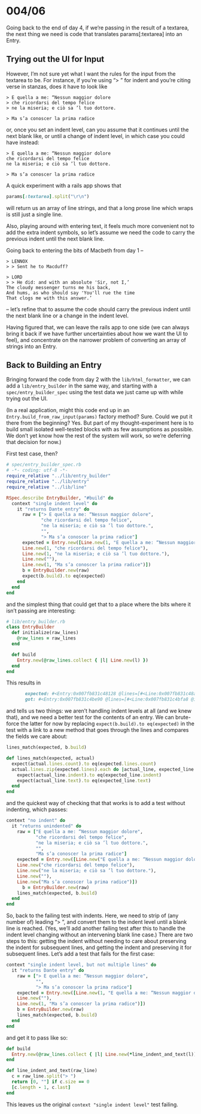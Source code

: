 # 004/06

Going back to the end of day 4, if we’re passing in the result of a textarea, the next thing we need is code that translates params[:textarea] into an Entry.

## Trying out the UI for Input

However, I’m not sure yet what I want the rules for the input from the textarea to be.  For instance, if you’re using “> ” for indent and you’re citing verse in stanzas, does it have to look like

```
> E quella a me: “Nessun maggior dolore
> che ricordarsi del tempo felice
> ne la miseria; e ciò sa ’l tuo dottore.

> Ma s’a conoscer la prima radice
```

or, once you set an indent level, can you assume that it continues until the next blank like, or until a change of indent level, in which case you could have instead:

```
> E quella a me: “Nessun maggior dolore
che ricordarsi del tempo felice
ne la miseria; e ciò sa ’l tuo dottore.

> Ma s’a conoscer la prima radice
```

A quick experiment with a rails app shows that

```ruby
params[:textarea].split("\r\n")
```

will return us an array of line strings, and that a long prose line which wraps is still just a single line.

Also, playing around with entering text, it feels much more convenient not to add the extra indent symbols, so let’s assume we need the code to carry the previous indent until the next blank line.

Going back to entering the bits of Macbeth from day 1 –

```
> LENNOX
> > Sent he to Macduff?

> LORD
> > He did: and with an absolute 'Sir, not I,’
The cloudy messenger turns me his back,
And hums, as who should say 'You'll rue the time
That clogs me with this answer.’
```

– let’s refine that to assume the code should carry the previous indent until the next blank line or a change in the indent level.

Having figured that, we can leave the rails app to one side (we can always bring it back if we have further uncertainties about how we want the UI to feel), and concentrate on the narrower problem of converting an array of strings into an Entry.

## Back to Building an Entry

Bringing forward the code from day 2 with the `lib/html_formatter`, we can add a `lib/entry_builder` in the same way, and starting with a `spec/entry_builder_spec` using the test data we just came up with while trying out the UI.

(In a real application, might this code end up in an `Entry.build_from_raw_input(params)` factory method?  Sure.  Could we put it there from the beginning?  Yes.  But part of my thought-experiment here is to build small isolated well-tested blocks with as few assumptions as possible.  We don’t yet know how the rest of the system will work, so we’re deferring that decision for now.)

First test case, then?

```ruby
# spec/entry_builder_spec.rb
# -*- coding: utf-8 -*-
require_relative "../lib/entry_builder"
require_relative "../lib/entry"
require_relative "../lib/line"

RSpec.describe EntryBuilder, "#build" do
  context "single indent level" do
    it "returns Dante entry" do
      raw = ["> E quella a me: “Nessun maggior dolore",
             "che ricordarsi del tempo felice",
             "ne la miseria; e ciò sa ’l tuo dottore.",
             "",
             "> Ma s’a conoscer la prima radice"]
      expected = Entry.new([Line.new(1, "E quella a me: “Nessun maggior dolore"),
      Line.new(1, "che ricordarsi del tempo felice"),
      Line.new(1, "ne la miseria; e ciò sa ’l tuo dottore."),
      Line.new(""),
      Line.new(1, "Ma s’a conoscer la prima radice")])
      b = EntryBuilder.new(raw)
      expect(b.build).to eq(expected)
    end
  end
end
```

and the simplest thing that could get that to a place where the bits where it isn’t passing are interesting:

```ruby
# lib/entry_builder.rb
class EntryBuilder
  def initialize(raw_lines)
    @raw_lines = raw_lines
  end

  def build
    Entry.new(@raw_lines.collect { |l| Line.new(l) })
  end
end
```

This results in

```ruby
       expected: #<Entry:0x007fb831c48128 @lines=[#<Line:0x007fb831c48ab0 @indent=1, @text="E quella a me: “Nessun maggior dolore">, #<Line:0x007fb831c48920 @indent=1, @text="che ricordarsi del tempo felice">, #<Line:0x007fb831c487e0 @indent=1, @text="ne la miseria; e ciò sa ’l tuo dottore.">, #<Line:0x007fb831c481f0 @indent=0, @text="">, #<Line:0x007fb831c48178 @indent=1, @text="Ma s’a conoscer la prima radice">]>
       got: #<Entry:0x007fb831c4be90 @lines=[#<Line:0x007fb831c4bfa8 @indent=0, @text="> E quella a me: “Nessun maggior dolore">, #<Line:0x007fb831c4bf30 @indent=0, @text="che ricordarsi del tempo felice">, #<Line:0x007fb831c4bf08 @indent=0, @text="ne la miseria; e ciò sa ’l tuo dottore.">, #<Line:0x007fb831c4bee0 @indent=0, @text="">, #<Line:0x007fb831c4beb8 @indent=0, @text="> Ma s’a conoscer la prima radice">]>
```

and tells us two things: we aren’t handling indent levels at all (and we knew that), and we need a better test for the contents of an entry.  We can brute-force the latter for now by replacing `expect(b.build).to eq(expected)` in the test with a link to a new method that goes through the lines and compares the fields we care about:

```ruby
lines_match(expected, b.build)

def lines_match(expected, actual)
  expect(actual.lines.count).to eq(expected.lines.count)
  actual.lines.zip(expected.lines).each do |actual_line, expected_line|
    expect(actual_line.indent).to eq(expected_line.indent)
    expect(actual_line.text).to eq(expected_line.text)
  end
end
```

and the quickest way of checking that that works is to add a test without indenting, which passes:

```ruby
context "no indent" do
  it "returns unindented" do
    raw = ["E quella a me: “Nessun maggior dolore",
           "che ricordarsi del tempo felice",
           "ne la miseria; e ciò sa ’l tuo dottore.",
           "",
           "Ma s’a conoscer la prima radice"]
    expected = Entry.new([Line.new("E quella a me: “Nessun maggior dolore"),
    Line.new("che ricordarsi del tempo felice"),
    Line.new("ne la miseria; e ciò sa ’l tuo dottore."),
    Line.new(""),
    Line.new("Ma s’a conoscer la prima radice")])
      b = EntryBuilder.new(raw)
    lines_match(expected, b.build)
  end
end
```

So, back to the failing test with indents.  Here, we need to strip of (any number of) leading “> ”, and convert them to the indent level until a blank line is reached.  (Yes, we’ll add another failing test after this to handle the indent level changing without an intervening blank line case.)  There are two steps to this: getting the indent without needing to care about preserving the indent for subsequent lines, and getting the indent and preserving it for subsequent lines.  Let’s add a test that fails for the first case:

```ruby
context "single indent level, but not multiple lines" do
  it "returns Dante entry" do
    raw = ["> E quella a me: “Nessun maggior dolore",
           "",
           "> Ma s’a conoscer la prima radice"]
    expected = Entry.new([Line.new(1, "E quella a me: “Nessun maggior dolore"),
    Line.new(""),
    Line.new(1, "Ma s’a conoscer la prima radice")])
    b = EntryBuilder.new(raw)
    lines_match(expected, b.build)
  end
end
```

and get it to pass like so:

```ruby
def build
  Entry.new(@raw_lines.collect { |l| Line.new(*line_indent_and_text(l)) })
end

def line_indent_and_text(raw_line)
  c = raw_line.split("> ")
  return [0, ""] if c.size == 0
  [c.length - 1, c.last]
end
```

This leaves us the original `context "single indent level"` test failing.
